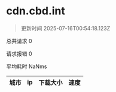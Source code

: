 
  # cdn.cbd.int

  > 更新时间 2025-07-16T00:54:18.123Z
  
  总共请求 0

  请求报错 0

  平均耗时 NaNms

|城市|ip|下载大小|速度|
|-----|----------|---|---|

  